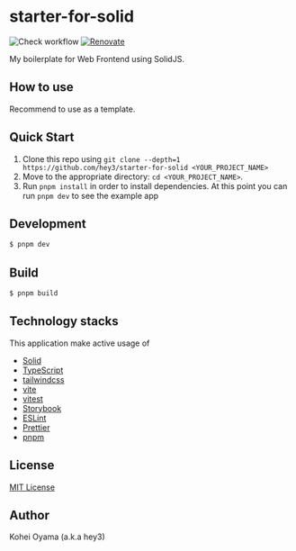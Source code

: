 # starter-for-solid

![Check workflow](https://github.com/hey3/starter-for-solid/actions/workflows/check.yml/badge.svg)
[![Renovate](https://img.shields.io/badge/renovate-enabled-brightgreen.svg)](https://renovatebot.com)

My boilerplate for Web Frontend using SolidJS.

## How to use

Recommend to use as a template.

## Quick Start

1. Clone this repo using `git clone --depth=1 https://github.com/hey3/starter-for-solid <YOUR_PROJECT_NAME>`
2. Move to the appropriate directory: `cd <YOUR_PROJECT_NAME>`.
3. Run `pnpm install` in order to install dependencies. At this point you can run `pnpm dev` to see the example app

## Development

```sh
$ pnpm dev
```

## Build

```sh
$ pnpm build
```

## Technology stacks

This application make active usage of

- [Solid](https://www.solidjs.com/)
- [TypeScript](https://www.typescriptlang.org/)
- [tailwindcss](https://tailwindcss.com/)
- [vite](https://ja.vitejs.dev/)
- [vitest](https://vitest.dev/)
- [Storybook](https://storybook.js.org/)
- [ESLint](https://eslint.org/)
- [Prettier](https://prettier.io/)
- [pnpm](https://pnpm.io/)

## License

[MIT License](https://github.com/hey3/starter-for-solid/blob/main/LICENSE)

## Author

Kohei Oyama (a.k.a hey3)
